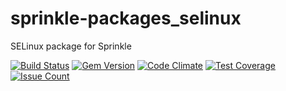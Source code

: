 # sprinkle-packages_selinux
SELinux package for Sprinkle


[![Build Status](https://travis-ci.org/tannevaled/sprinkle-packages_selinux.svg?branch=master)](https://travis-ci.org/tannevaled/sprinkle-packages_selinux)
[![Gem Version](https://badge.fury.io/rb/sprinkle-packages_selinux.svg)](https://badge.fury.io/rb/sprinkle-packages_selinux)
[![Code Climate](https://codeclimate.com/github/tannevaled/sprinkle-packages_selinux/badges/gpa.svg)](https://codeclimate.com/github/tannevaled/sprinkle-packages_selinux)
[![Test Coverage](https://codeclimate.com/github/tannevaled/sprinkle-packages_selinux/badges/coverage.svg)](https://codeclimate.com/github/tannevaled/sprinkle-packages_selinux/coverage)
[![Issue Count](https://codeclimate.com/github/tannevaled/sprinkle-packages_selinux/badges/issue_count.svg)](https://codeclimate.com/github/tannevaled/sprinkle-packages_selinux)
